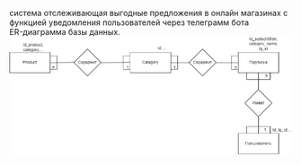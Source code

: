 система отслеживающая выгодные предложения в онлайн магазинах с функцией уведомления пользователей через телеграмм бота
<br>ER-диаграмма базы данных.<br>
<img src="https://github.com/gomotya/SaleRadar/blob/main/db.png" alt="ER-Diag" width="800">
